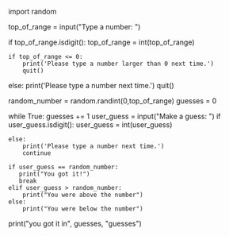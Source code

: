 import random

top_of_range = input("Type a number:  ")

if top_of_range.isdigit():
    top_of_range = int(top_of_range)

    if top_of_range <= 0:
        print('Please type a number larger than 0 next time.')
        quit()

else:
    print('Please type a number next time.')
    quit()

random_number = random.randint(0,top_of_range)
guesses = 0

while True:
    guesses += 1
    user_guess = input("Make a guess: ")
    if user_guess.isdigit():
     user_guess = int(user_guess)

    else:
        print('Please type a number next time.')
        continue

    if user_guess == random_number:
       print("You got it!")
       break
    elif user_guess > random_number:
        print("You were above the number")
    else:
        print("You were below the number")

print("you got it in", guesses, "guesses")  
